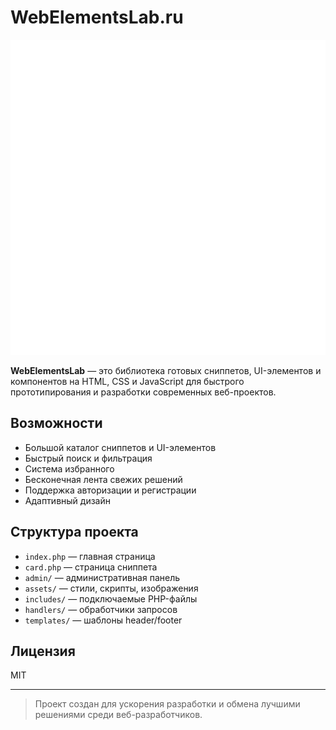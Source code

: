 # WebElementsLab.ru

![WebElementsLab Logo](assets/img/logo512.png)

**WebElementsLab** — это библиотека готовых сниппетов, UI-элементов и компонентов на HTML, CSS и JavaScript для быстрого прототипирования и разработки современных веб-проектов.

## Возможности
- Большой каталог сниппетов и UI-элементов
- Быстрый поиск и фильтрация
- Система избранного
- Бесконечная лента свежих решений
- Поддержка авторизации и регистрации
- Адаптивный дизайн

## Структура проекта
- `index.php` — главная страница
- `card.php` — страница сниппета
- `admin/` — административная панель
- `assets/` — стили, скрипты, изображения
- `includes/` — подключаемые PHP-файлы
- `handlers/` — обработчики запросов
- `templates/` — шаблоны header/footer

## Лицензия
MIT

---

> Проект создан для ускорения разработки и обмена лучшими решениями среди веб-разработчиков.

